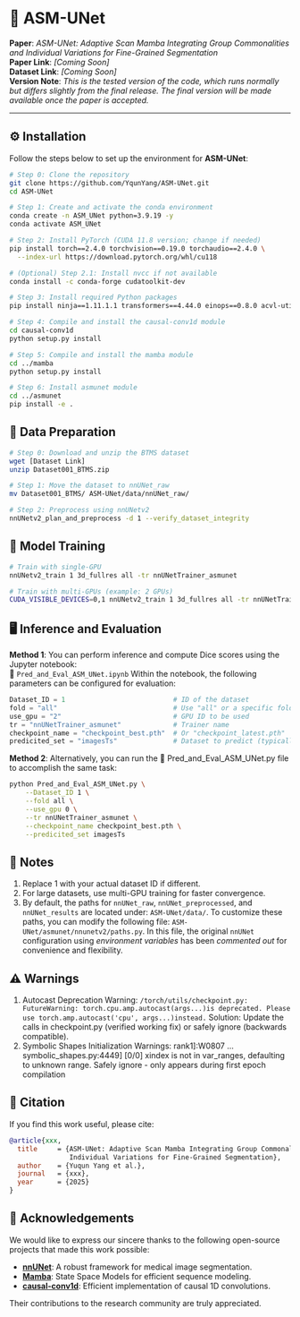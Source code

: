 # 🧠 ASM-UNet

**Paper**: *ASM-UNet: Adaptive Scan Mamba Integrating Group Commonalities and Individual Variations for Fine-Grained Segmentation*  
**Paper Link**: *[Coming Soon]*  
**Dataset Link**: *[Coming Soon]*  
**Version Note**: *This is the tested version of the code, which runs normally but differs slightly from the final release. The final version will be made available once the paper is accepted.*

---

## ⚙️ Installation

Follow the steps below to set up the environment for **ASM-UNet**:

```bash
# Step 0: Clone the repository
git clone https://github.com/YqunYang/ASM-UNet.git
cd ASM-UNet

# Step 1: Create and activate the conda environment
conda create -n ASM_UNet python=3.9.19 -y
conda activate ASM_UNet

# Step 2: Install PyTorch (CUDA 11.8 version; change if needed)
pip install torch==2.4.0 torchvision==0.19.0 torchaudio==2.4.0 \
  --index-url https://download.pytorch.org/whl/cu118

# (Optional) Step 2.1: Install nvcc if not available
conda install -c conda-forge cudatoolkit-dev

# Step 3: Install required Python packages
pip install ninja==1.11.1.1 transformers==4.44.0 einops==0.8.0 acvl-utils==0.2 packaging

# Step 4: Compile and install the causal-conv1d module
cd causal-conv1d
python setup.py install

# Step 5: Compile and install the mamba module
cd ../mamba
python setup.py install

# Step 6: Install asmunet module
cd ../asmunet
pip install -e .
```

## 📁 Data Preparation
```bash
# Step 0: Download and unzip the BTMS dataset
wget [Dataset Link]
unzip Dataset001_BTMS.zip

# Step 1: Move the dataset to nnUNet_raw
mv Dataset001_BTMS/ ASM-UNet/data/nnUNet_raw/

# Step 2: Preprocess using nnUNetv2
nnUNetv2_plan_and_preprocess -d 1 --verify_dataset_integrity
```

## 🚀 Model Training
```bash
# Train with single-GPU
nnUNetv2_train 1 3d_fullres all -tr nnUNetTrainer_asmunet

# Train with multi-GPUs (example: 2 GPUs)
CUDA_VISIBLE_DEVICES=0,1 nnUNetv2_train 1 3d_fullres all -tr nnUNetTrainer_asmunet -num_gpus 2
```

## 🖥️ Inference and Evaluation
**Method 1**: You can perform inference and compute Dice scores using the Jupyter notebook:  
📓 `Pred_and_Eval_ASM_UNet.ipynb`
Within the notebook, the following parameters can be configured for evaluation:
```python
Dataset_ID = 1                           # ID of the dataset
fold = "all"                             # Use "all" or a specific fold (e.g., "1")
use_gpu = "2"                            # GPU ID to be used
tr = "nnUNetTrainer_asmunet"             # Trainer name
checkpoint_name = "checkpoint_best.pth"  # Or "checkpoint_latest.pth"
predicited_set = "imagesTs"              # Dataset to predict (typically "imagesTs")
```

**Method 2**: Alternatively, you can run the 📓 Pred_and_Eval_ASM_UNet.py file to accomplish the same task:
```bash
python Pred_and_Eval_ASM_UNet.py \
    --Dataset_ID 1 \
    --fold all \
    --use_gpu 0 \
    --tr nnUNetTrainer_asmunet \
    --checkpoint_name checkpoint_best.pth \
    --predicited_set imagesTs
```



## 📌 Notes
1. Replace 1 with your actual dataset ID if different.
2. For large datasets, use multi-GPU training for faster convergence.
3. By default, the paths for `nnUNet_raw`, `nnUNet_preprocessed`, and `nnUNet_results` are located under: `ASM-UNet/data/`.
To customize these paths, you can modify the following file: `ASM-UNet/asmunet/nnunetv2/paths.py`. In this file,
the original `nnUNet` configuration using *environment variables* has been *commented out* for convenience and flexibility.

## ⚠️ Warnings
1. Autocast Deprecation Warning: `/torch/utils/checkpoint.py: FutureWarning: torch.cpu.amp.autocast(args...)is deprecated.
Please use torch.amp.autocast('cpu', args...)instead.`
Solution: Update the calls in checkpoint.py (verified working fix) or safely ignore (backwards compatible).
2. Symbolic Shapes Initialization Warnings: rank1]:W0807 ... symbolic_shapes.py:4449] [0/0] xindex is not in var_ranges, defaulting to unknown range.
Safely ignore - only appears during first epoch compilation

## 📖 Citation

If you find this work useful, please cite:

```bibtex
@article{xxx,
  title     = {ASM-UNet: Adaptive Scan Mamba Integrating Group Commonalities and 
               Individual Variations for Fine-Grained Segmentation},
  author    = {Yuqun Yang et al.},
  journal   = {xxx},
  year      = {2025}
}
```
## 🎉 Acknowledgements
We would like to express our sincere thanks to the following open-source projects that made this work possible:

-  [**nnUNet**](https://github.com/MIC-DKFZ/nnUNet/tree/master): A robust framework for medical image segmentation.
-  [**Mamba**](https://github.com/state-spaces/mamba): State Space Models for efficient sequence modeling.
-  [**causal-conv1d**](https://github.com/Dao-AILab/causal-conv1d): Efficient implementation of causal 1D convolutions.

Their contributions to the research community are truly appreciated.

